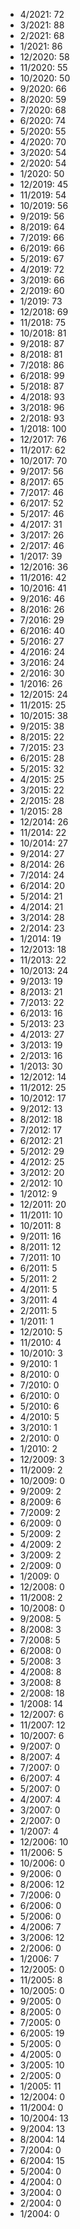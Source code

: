 *  4/2021: 72
*  3/2021: 88
*  2/2021: 68
*  1/2021: 86
*  12/2020: 58
*  11/2020: 55
*  10/2020: 50
*  9/2020: 66
*  8/2020: 59
*  7/2020: 68
*  6/2020: 74
*  5/2020: 55
*  4/2020: 70
*  3/2020: 54
*  2/2020: 54
*  1/2020: 50
*  12/2019: 45
*  11/2019: 54
*  10/2019: 56
*  9/2019: 56
*  8/2019: 64
*  7/2019: 66
*  6/2019: 66
*  5/2019: 67
*  4/2019: 72
*  3/2019: 66
*  2/2019: 60
*  1/2019: 73
*  12/2018: 69
*  11/2018: 75
*  10/2018: 81
*  9/2018: 87
*  8/2018: 81
*  7/2018: 86
*  6/2018: 99
*  5/2018: 87
*  4/2018: 93
*  3/2018: 96
*  2/2018: 93
*  1/2018: 100
*  12/2017: 76
*  11/2017: 62
*  10/2017: 70
*  9/2017: 56
*  8/2017: 65
*  7/2017: 46
*  6/2017: 52
*  5/2017: 46
*  4/2017: 31
*  3/2017: 26
*  2/2017: 46
*  1/2017: 39
*  12/2016: 36
*  11/2016: 42
*  10/2016: 41
*  9/2016: 46
*  8/2016: 26
*  7/2016: 29
*  6/2016: 40
*  5/2016: 27
*  4/2016: 24
*  3/2016: 24
*  2/2016: 30
*  1/2016: 26
*  12/2015: 24
*  11/2015: 25
*  10/2015: 38
*  9/2015: 38
*  8/2015: 22
*  7/2015: 23
*  6/2015: 28
*  5/2015: 32
*  4/2015: 25
*  3/2015: 22
*  2/2015: 28
*  1/2015: 28
*  12/2014: 26
*  11/2014: 22
*  10/2014: 27
*  9/2014: 27
*  8/2014: 26
*  7/2014: 24
*  6/2014: 20
*  5/2014: 21
*  4/2014: 21
*  3/2014: 28
*  2/2014: 23
*  1/2014: 19
*  12/2013: 18
*  11/2013: 22
*  10/2013: 24
*  9/2013: 19
*  8/2013: 21
*  7/2013: 22
*  6/2013: 16
*  5/2013: 23
*  4/2013: 27
*  3/2013: 19
*  2/2013: 16
*  1/2013: 30
*  12/2012: 14
*  11/2012: 25
*  10/2012: 17
*  9/2012: 13
*  8/2012: 18
*  7/2012: 17
*  6/2012: 21
*  5/2012: 29
*  4/2012: 25
*  3/2012: 20
*  2/2012: 10
*  1/2012: 9
*  12/2011: 20
*  11/2011: 10
*  10/2011: 8
*  9/2011: 16
*  8/2011: 12
*  7/2011: 10
*  6/2011: 5
*  5/2011: 2
*  4/2011: 5
*  3/2011: 4
*  2/2011: 5
*  1/2011: 1
*  12/2010: 5
*  11/2010: 4
*  10/2010: 3
*  9/2010: 1
*  8/2010: 0
*  7/2010: 0
*  6/2010: 0
*  5/2010: 6
*  4/2010: 5
*  3/2010: 1
*  2/2010: 0
*  1/2010: 2
*  12/2009: 3
*  11/2009: 2
*  10/2009: 0
*  9/2009: 2
*  8/2009: 6
*  7/2009: 2
*  6/2009: 0
*  5/2009: 2
*  4/2009: 2
*  3/2009: 2
*  2/2009: 0
*  1/2009: 0
*  12/2008: 0
*  11/2008: 2
*  10/2008: 0
*  9/2008: 5
*  8/2008: 3
*  7/2008: 5
*  6/2008: 0
*  5/2008: 3
*  4/2008: 8
*  3/2008: 8
*  2/2008: 18
*  1/2008: 14
*  12/2007: 6
*  11/2007: 12
*  10/2007: 6
*  9/2007: 0
*  8/2007: 4
*  7/2007: 0
*  6/2007: 4
*  5/2007: 0
*  4/2007: 4
*  3/2007: 0
*  2/2007: 0
*  1/2007: 4
*  12/2006: 10
*  11/2006: 5
*  10/2006: 0
*  9/2006: 0
*  8/2006: 12
*  7/2006: 0
*  6/2006: 0
*  5/2006: 0
*  4/2006: 7
*  3/2006: 12
*  2/2006: 0
*  1/2006: 7
*  12/2005: 0
*  11/2005: 8
*  10/2005: 0
*  9/2005: 0
*  8/2005: 0
*  7/2005: 0
*  6/2005: 19
*  5/2005: 0
*  4/2005: 0
*  3/2005: 10
*  2/2005: 0
*  1/2005: 11
*  12/2004: 0
*  11/2004: 0
*  10/2004: 13
*  9/2004: 13
*  8/2004: 14
*  7/2004: 0
*  6/2004: 15
*  5/2004: 0
*  4/2004: 0
*  3/2004: 0
*  2/2004: 0
*  1/2004: 0